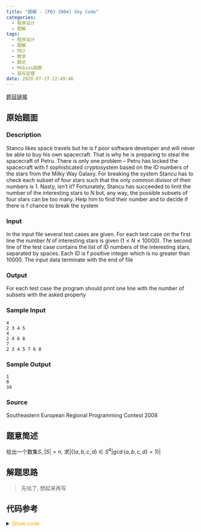 ```yaml
---
title: "题解 - [POJ 3904] Sky Code"
categories:
  - 程序设计
  - 题解
tags:
  - 程序设计
  - 题解
  - POJ
  - 数学
  - 数论
  - Möbius函数
  - 容斥定理
date: 2020-07-27 22:49:46
---
```


[题目链接](https://vjudge.net/problem/POJ-3904/origin)

<!-- more -->

## 原始题面

### Description

Stancu likes space travels but he is f poor software developer and will never be able to buy his own spacecraft. That is why he is preparing to steal the spacecraft of Petru. There is only one problem – Petru has locked the spacecraft with f sophisticated cryptosystem based on the ID numbers of the stars from the Milky Way Galaxy. For breaking the system Stancu has to check each subset of four stars such that the only common divisor of their numbers is $1$. Nasty, isn’t it? Fortunately, Stancu has succeeded to limit the number of the interesting stars to $N$ but, any way, the possible subsets of four stars can be too many. Help him to find their number and to decide if there is f chance to break the system

### Input

In the input file several test cases are given. For each test case on the first line the number $N$ of interesting stars is given ($1 ≤ N ≤ 10000$). The second line of the test case contains the list of ID numbers of the interesting stars, separated by spaces. Each ID is f positive integer which is no greater than 10000. The input data terminate with the end of file

### Output

For each test case the program should print one line with the number of subsets with the asked property

### Sample Input

```input1
4
2 3 4 5
4
2 4 6 8
7
2 3 4 5 7 6 8
```

### Sample Output

```output1
1
0
34
```

### Source

Southeastern European Regional Programming Contest 2008

## 题意简述

给出一个数集$S$, $|S|=n$, 求$|\{(a,b,c,d)\in S^4|\gcd\{a,b,c,d\}=1\}|$

## 解题思路

> 先咕了, 想起来再写

## 代码参考

<details>
<summary><font color='orange'>Show code</font></summary>

{% icodeweb cpa title:POJ_3904 lang:cpp POJ/3904/0.cpp %}

</details>
